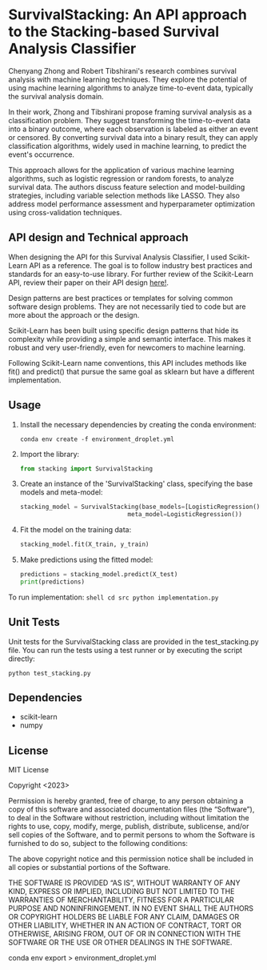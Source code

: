 # SurvivalStacking: An API approach to the Stacking-based Survival Analysis Classifier

Chenyang Zhong and Robert Tibshirani's research combines survival analysis with machine learning techniques. They explore the potential of using machine learning algorithms to analyze time-to-event data, typically the survival analysis domain.

In their work, Zhong and Tibshirani propose framing survival analysis as a classification problem. They suggest transforming the time-to-event data into a binary outcome, where each observation is labeled as either an event or censored. By converting survival data into a binary result, they can apply classification algorithms, widely used in machine learning, to predict the event's occurrence.

This approach allows for the application of various machine learning algorithms, such as logistic regression or random forests, to analyze survival data. The authors discuss feature selection and model-building strategies, including variable selection methods like LASSO. They also address model performance assessment and hyperparameter optimization using cross-validation techniques.

## API design and Technical approach
When designing the API for this Survival Analysis Classifier, I used Scikit-Learn API as a reference. The goal is to follow industry best practices and standards for an easy-to-use library. For further review of the Scikit-Learn API, review their paper on their API design [here!](https://arxiv.org/abs/1309.0238).


Design patterns are best practices or templates for solving common software design problems. They are not necessarily tied to code but are more about the approach or the design.

Scikit-Learn has been built using specific design patterns that hide its complexity while providing a simple and semantic interface. This makes it robust and very user-friendly, even for newcomers to machine learning. 

Following Scikit-Learn name conventions, this API includes methods like fit() and predict() that pursue the same goal as sklearn but have a different implementation. 

## Usage

1. Install the necessary dependencies by creating the conda environment:

   ```shell
   conda env create -f environment_droplet.yml
   ```
2. Import the library:

    ```python
    from stacking import SurvivalStacking
    ```
3. Create an instance of the 'SurvivalStacking' class, specifying the base models and meta-model:
    ```python
    stacking_model = SurvivalStacking(base_models=[LogisticRegression(), RandomForestClassifier()],
                                  meta_model=LogisticRegression())
    ```
4. Fit the model on the training data:
    ```python
    stacking_model.fit(X_train, y_train)
    ```
5. Make predictions using the fitted model:
    ```python
    predictions = stacking_model.predict(X_test)
    print(predictions)
    ```

To run implementation:
    ```shell
    cd src
    python implementation.py
    ```

## Unit Tests
Unit tests for the SurvivalStacking class are provided in the test_stacking.py file. You can run the tests using a test runner or by executing the script directly:
```shell
python test_stacking.py
```

## Dependencies
* scikit-learn
* numpy

## License

MIT License

Copyright <2023> <COPYRIGHT alejandro alemany>

Permission is hereby granted, free of charge, to any person obtaining a copy of this software and associated documentation files (the “Software”), to deal in the Software without restriction, including without limitation the rights to use, copy, modify, merge, publish, distribute, sublicense, and/or sell copies of the Software, and to permit persons to whom the Software is furnished to do so, subject to the following conditions:

The above copyright notice and this permission notice shall be included in all copies or substantial portions of the Software.

THE SOFTWARE IS PROVIDED “AS IS”, WITHOUT WARRANTY OF ANY KIND, EXPRESS OR IMPLIED, INCLUDING BUT NOT LIMITED TO THE WARRANTIES OF MERCHANTABILITY, FITNESS FOR A PARTICULAR PURPOSE AND NONINFRINGEMENT. IN NO EVENT SHALL THE AUTHORS OR COPYRIGHT HOLDERS BE LIABLE FOR ANY CLAIM, DAMAGES OR OTHER LIABILITY, WHETHER IN AN ACTION OF CONTRACT, TORT OR OTHERWISE, ARISING FROM, OUT OF OR IN CONNECTION WITH THE SOFTWARE OR THE USE OR OTHER DEALINGS IN THE SOFTWARE.







conda env export > environment_droplet.yml